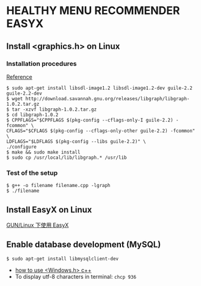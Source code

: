 # HEALTHY MENU RECOMMENDER EASYX

## Install <graphics.h> on Linux

### Installation procedures
[Reference](https://stackoverflow.com/questions/67636061/unable-to-install-libgraph-in-linux-ubuntu-20-04)

```
$ sudo apt-get install libsdl-image1.2 libsdl-image1.2-dev guile-2.2 guile-2.2-dev 
$ wget http://download.savannah.gnu.org/releases/libgraph/libgraph-1.0.2.tar.gz
$ tar -xzvf libgraph-1.0.2.tar.gz
$ cd libgraph-1.0.2
$ CPPFLAGS="$CPPFLAGS $(pkg-config --cflags-only-I guile-2.2) -fcommon" \
CFLAGS="$CFLAGS $(pkg-config --cflags-only-other guile-2.2) -fcommon" \
LDFLAGS="$LDFLAGS $(pkg-config --libs guile-2.2)" \
./configure
$ make && sudo make install
$ sudo cp /usr/local/lib/libgraph.* /usr/lib
```

### Test of the setup

```
$ g++ -o filename filename.cpp -lgraph
$ ./filename
```

## Install EasyX on Linux
[GUN/Linux 下使用 EasyX](https://www.cnblogs.com/aaroncoding/p/17116879.html)


## Enable database development (MySQL)
```
$ sudo apt-get install libmysqlclient-dev
```

- [how to use <Windows.h> c++](https://www.linux.org/threads/how-to-use-windows-h-c.28353/)
- To display utf-8 characters in terminal: `chcp 936` 
